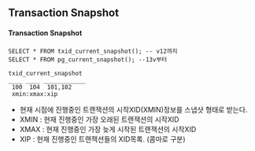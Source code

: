 ## Transaction Snapshot

#### Transaction Snapshot
```
SELECT * FROM txid_current_snapshot(); -- v12까지
SELECT * FROM pg_current_snapshot(); --13v부터

txid_current_snapshot
____ ____ ____________
 100  104  101,102
 xmin:xmax:xip
```
- 현재 시점에 진행중인 트랜잭션의 시작XID(XMIN)정보를 스냅샷 형태로 받는다.
- XMIN : 현재 진행중인 가장 오래된 트랜잭션의 시작XID
- XMAX : 현재 진행중인 가장 늦게 시작된 트랜잭션의 시작XID
- XIP : 현재 진행중인 트랜잭션들의 XID목록. (콤마로 구분)
